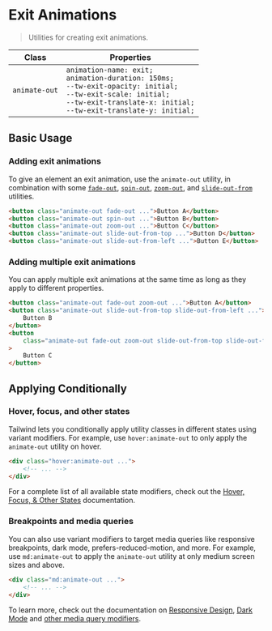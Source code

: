 # Exit Animations

> Utilities for creating exit animations.

| Class         | Properties                                                                                                                                                                                                                                |
| ------------- | ----------------------------------------------------------------------------------------------------------------------------------------------------------------------------------------------------------------------------------------- |
| `animate-out` | `animation-name: exit;`<br>`animation-duration: 150ms;`<br>`--tw-exit-opacity: initial;`<br>`--tw-exit-scale: initial;`<br>`--tw-exit-translate-x: initial;`<br>`--tw-exit-translate-y: initial;`<br> |

## Basic Usage

### Adding exit animations

To give an element an exit animation, use the `animate-out` utility, in combination with some [`fade-out`](/docs/exit-animation-scale.md), [`spin-out`](/docs/exit-animation-rotate.md), [`zoom-out`](/docs/exit-animation-scale.md), and [`slide-out-from`](/docs/exit-animation-translate.md) utilities.

```html
<button class="animate-out fade-out ...">Button A</button>
<button class="animate-out spin-out ...">Button B</button>
<button class="animate-out zoom-out ...">Button C</button>
<button class="animate-out slide-out-from-top ...">Button D</button>
<button class="animate-out slide-out-from-left ...">Button E</button>
```

### Adding multiple exit animations

You can apply multiple exit animations at the same time as long as they apply to different properties.

```html
<button class="animate-out fade-out zoom-out ...">Button A</button>
<button class="animate-out slide-out-from-top slide-out-from-left ...">
    Button B
</button>
<button
    class="animate-out fade-out zoom-out slide-out-from-top slide-out-from-left ..."
>
    Button C
</button>
```

## Applying Conditionally

### Hover, focus, and other states

Tailwind lets you conditionally apply utility classes in different states using variant modifiers. For example, use `hover:animate-out` to only apply the `animate-out` utility on hover.

```html
<div class="hover:animate-out ...">
    <!-- ... -->
</div>
```

For a complete list of all available state modifiers, check out the [Hover, Focus, & Other States](https://tailwindcss.com/docs/hover-focus-and-other-states) documentation.

### Breakpoints and media queries

You can also use variant modifiers to target media queries like responsive breakpoints, dark mode, prefers-reduced-motion, and more. For example, use `md:animate-out` to apply the `animate-out` utility at only medium screen sizes and above.

```html
<div class="md:animate-out ...">
    <!-- ... -->
</div>
```

To learn more, check out the documentation on [Responsive Design](https://tailwindcss.com/docs/responsive-design), [Dark Mode](https://tailwindcss.com/docs/dark-mode) and [other media query modifiers](https://tailwindcss.com/docs/hover-focus-and-other-states#media-queries).
